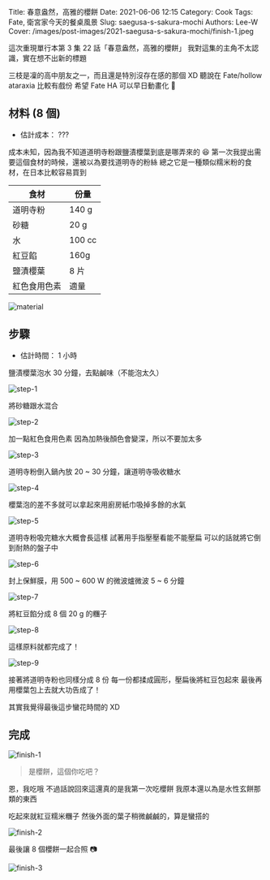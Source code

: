 Title: 春意盎然，高雅的櫻餅
Date: 2021-06-06 12:15
Category: Cook
Tags: Fate, 衛宮家今天的餐桌風景
Slug: saegusa-s-sakura-mochi
Authors: Lee-W
Cover: /images/post-images/2021-saegusa-s-sakura-mochi/finish-1.jpeg

這次重現單行本第 3 集 22 話「春意盎然，高雅的櫻餅」
我對這集的主角不太認識，實在想不出新的標題

<!--more-->

三枝是凜的高中朋友之一，而且還是特別沒存在感的那個 XD
聽說在 Fate/hollow ataraxia 比較有戲份
希望 Fate HA 可以早日動畫化 🤩

## 材料 (8 個)
* 估計成本： ???

成本未知，因為我不知道道明寺粉跟鹽漬櫻葉到底是哪弄來的 😆
第一次我提出需要這個食材的時候，還被以為要找道明寺的粉絲
總之它是一種類似糯米粉的食材，在日本比較容易買到

| 食材 | 份量 |
| --- | --- |
| 道明寺粉 | 140 g |
| 砂糖 | 20 g |
| 水 | 100 cc |
| 紅豆餡 | 160g |
| 鹽漬櫻葉 | 8 片 |
| 紅色食用色素 | 適量 |

![material]({static}/images/post-images/2021-saegusa-s-sakura-mochi/material.jpg)

## 步驟
* 估計時間： 1 小時

鹽漬櫻葉泡水 30 分鐘，去點鹹味（不能泡太久）

 ![step-1]({static}/images/post-images/2021-saegusa-s-sakura-mochi/step-1.jpeg)

將砂糖跟水混合

![step-2]({static}/images/post-images/2021-saegusa-s-sakura-mochi/step-2.jpeg)

加一點紅色食用色素
因為加熱後顏色會變深，所以不要加太多

![step-3]({static}/images/post-images/2021-saegusa-s-sakura-mochi/step-3.jpeg)

道明寺粉倒入鍋內放 20 ~ 30 分鐘，讓道明寺吸收糖水

![step-4]({static}/images/post-images/2021-saegusa-s-sakura-mochi/step-4.jpeg)


櫻葉泡的差不多就可以拿起來用廚房紙巾吸掉多餘的水氣

![step-5]({static}/images/post-images/2021-saegusa-s-sakura-mochi/step-5.jpeg)


道明寺粉吸完糖水大概會長這樣
試著用手指壓壓看能不能壓扁
可以的話就將它倒到耐熱的盤子中

![step-6]({static}/images/post-images/2021-saegusa-s-sakura-mochi/step-6.jpeg)

封上保鮮膜，用 500 ~ 600 W 的微波爐微波 5 ~ 6 分鐘

![step-7]({static}/images/post-images/2021-saegusa-s-sakura-mochi/step-7.jpeg)

將紅豆餡分成 8 個 20 g 的糰子

![step-8]({static}/images/post-images/2021-saegusa-s-sakura-mochi/step-8.jpeg)

這樣原料就都完成了！

![step-9]({static}/images/post-images/2021-saegusa-s-sakura-mochi/step-9.jpeg)

接著將道明寺粉也同樣分成 8 份
每一份都揉成圓形，壓扁後將紅豆包起來
最後再用櫻葉包上去就大功告成了！

其實我覺得最後這步蠻花時間的 XD

## 完成

![finish-1]({static}/images/post-images/2021-saegusa-s-sakura-mochi/finish-1.jpeg)

> 是櫻餅，這個你吃吧？

恩，我吃哦
不過話說回來這還真的是我第一次吃櫻餅
我原本還以為是水性玄餅那類的東西

吃起來就紅豆糯米糰子
然後外面的葉子稍微鹹鹹的，算是蠻搭的

![finish-2]({static}/images/post-images/2021-saegusa-s-sakura-mochi/finish-2.jpeg)

最後讓 8 個櫻餅一起合照 📷

![finish-3]({static}/images/post-images/2021-saegusa-s-sakura-mochi/finish-3.jpeg)
